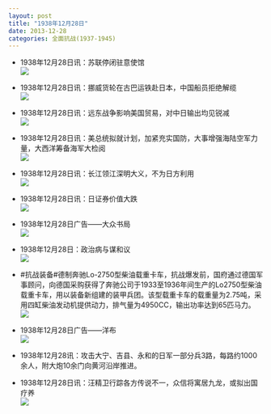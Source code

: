 ```yaml
---
layout: post
title: "1938年12月28日"
date: 2013-12-28
categories: 全面抗战(1937-1945)
---
```


<meta name="referrer" content="no-referrer" />

- 1938年12月28日讯：苏联停闭驻意使馆 <br/><img src="https://ww4.sinaimg.cn/large/aca367d8jw1ebzrk30t1oj206l069jrz.jpg" />

- 1938年12月28日讯：挪威货轮在古巴运铁赴日本，中国船员拒绝解缆 <br/><img src="https://ww4.sinaimg.cn/large/aca367d8jw1ebzptn0rr7j209q066t9m.jpg" />

- 1938年12月28日讯：远东战争影响美国贸易，对中日输出均见锐减 <br/><img src="https://ww3.sinaimg.cn/large/aca367d8jw1ebzo377zblj20a50j0af3.jpg" />

- 1938年12月28日讯：美总统拟就计划，加紧充实国防，大事增强海陆空军力量，大西洋筹备海军大检阅 <br/><img src="https://ww3.sinaimg.cn/large/aca367d8jw1ebzivwnw5cj209q0qlgsf.jpg" />

- 1938年12月28日讯：长江领江深明大义，不为日方利用 <br/><img src="https://ww1.sinaimg.cn/large/aca367d8jw1ebzh5ic831j208t05ut9d.jpg" />

- 1938年12月28日讯：日证券价值大跌 <br/><img src="https://ww4.sinaimg.cn/large/aca367d8jw1ebzby5u1z3j203207qaab.jpg" />

- 1938年12月28日广告——大众书局 <br/><img src="https://ww2.sinaimg.cn/large/aca367d8jw1ebza7x4ku3j208i0h20un.jpg" />

- 1938年12月28日：政治病与谋和议 <br/><img src="https://ww3.sinaimg.cn/large/aca367d8jw1ebz8hdgr23j20jm0wm7ik.jpg" />

- #抗战装备#德制奔驰Lo-2750型柴油载重卡车，抗战爆发前，国府通过德国军事顾问，向德国采购获得了奔驰公司于1933至1936年间生产的Lo2750型柴油载重卡车，用以装备新组建的装甲兵团。该型载重卡车的载重量为2.75吨，采用四缸柴油发动机提供动力，排气量为4950CC，输出功率达到65匹马力。 <br/><img src="https://ww3.sinaimg.cn/large/aca367d8jw1ebz6qqjnqaj20f107bgmm.jpg" />

- 1938年12月28日广告——洋布 <br/><img src="https://ww4.sinaimg.cn/large/aca367d8jw1ebz50nevu7j204b0h10tq.jpg" />

- 1938年12月28讯：攻击大宁、吉县、永和的日军一部分兵3路，每路约1000余人，附大炮10余门向黄河沿岸推进。 

- 1938年12月28日讯：汪精卫行踪各方传说不一，众信将寓居九龙，或拟出国疗养 <br/><img src="https://ww3.sinaimg.cn/large/aca367d8jw1ebz1jcrnucj20630b0jrz.jpg" />

